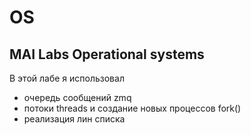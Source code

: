 # OS
## MAI Labs Operational systems
В этой лабе я использовал
- очередь сообщений zmq
- потоки threads и создание новых процессов fork()
- реализация лин списка 
